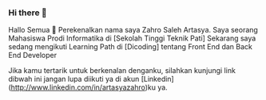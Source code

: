 ### Hi there 👋

Hallo Semua 👋
Perekenalkan nama saya Zahro Saleh Artasya.
Saya seorang Mahasiswa Prodi Informatika di [Sekolah Tinggi Teknik Pati] 
Sekarang saya sedang mengikuti Learning Path di [Dicoding] tentang Front End dan Back End Developer

Jika kamu tertarik untuk berkenalan denganku, silahkan kunjungi link dibwah ini jangan lupa diikuti ya di akun [Linkedin] 
(http://www.linkedin.com/in/artasyazahro)ku ya.
